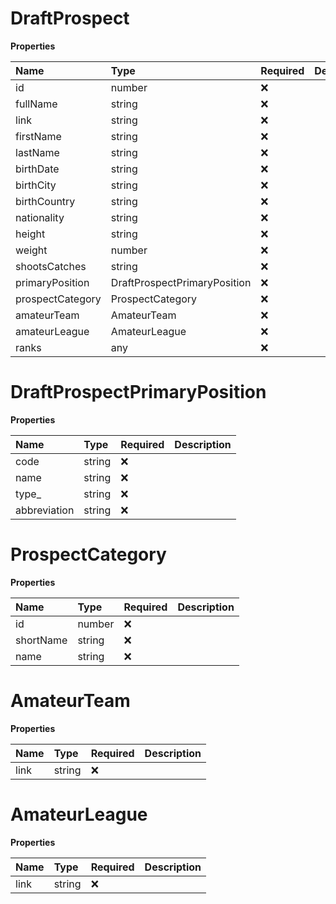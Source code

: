 # DraftProspect

**Properties**

| Name             | Type                         | Required | Description |
| :--------------- | :--------------------------- | :------- | :---------- |
| id               | number                       | ❌       |             |
| fullName         | string                       | ❌       |             |
| link             | string                       | ❌       |             |
| firstName        | string                       | ❌       |             |
| lastName         | string                       | ❌       |             |
| birthDate        | string                       | ❌       |             |
| birthCity        | string                       | ❌       |             |
| birthCountry     | string                       | ❌       |             |
| nationality      | string                       | ❌       |             |
| height           | string                       | ❌       |             |
| weight           | number                       | ❌       |             |
| shootsCatches    | string                       | ❌       |             |
| primaryPosition  | DraftProspectPrimaryPosition | ❌       |             |
| prospectCategory | ProspectCategory             | ❌       |             |
| amateurTeam      | AmateurTeam                  | ❌       |             |
| amateurLeague    | AmateurLeague                | ❌       |             |
| ranks            | any                          | ❌       |             |

# DraftProspectPrimaryPosition

**Properties**

| Name         | Type   | Required | Description |
| :----------- | :----- | :------- | :---------- |
| code         | string | ❌       |             |
| name         | string | ❌       |             |
| type\_       | string | ❌       |             |
| abbreviation | string | ❌       |             |

# ProspectCategory

**Properties**

| Name      | Type   | Required | Description |
| :-------- | :----- | :------- | :---------- |
| id        | number | ❌       |             |
| shortName | string | ❌       |             |
| name      | string | ❌       |             |

# AmateurTeam

**Properties**

| Name | Type   | Required | Description |
| :--- | :----- | :------- | :---------- |
| link | string | ❌       |             |

# AmateurLeague

**Properties**

| Name | Type   | Required | Description |
| :--- | :----- | :------- | :---------- |
| link | string | ❌       |             |

<!-- This file was generated by liblab | https://liblab.com/ -->
